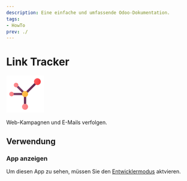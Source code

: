 ```yaml
---
description: Eine einfache und umfassende Odoo-Dokumentation.
tags:
- HowTo
prev: ./
---
```

# Link Tracker
![icons_odoo_website_partner](assets/icons_odoo_website_partner.png)

Web-Kampagnen und E-Mails verfolgen.

## Verwendung

### App anzeigen

Um diesen App zu sehen, müssen Sie den [Entwicklermodus](Einstellungen.md#Entwicklermodus%20aktivieren) aktvieren.
